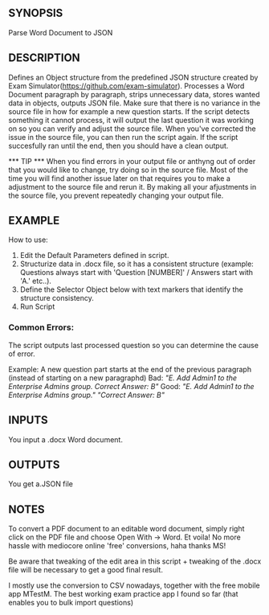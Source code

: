 ## SYNOPSIS
Parse Word Document to JSON

## DESCRIPTION
Defines an Object structure from the predefined JSON structure created by Exam Simulator(https://github.com/exam-simulator).
Processes a Word Document paragraph by paragraph, strips unnecessary data, stores wanted data in objects, outputs JSON file.
Make sure that there is no variance in the source file in how for example a new question starts. If the script detects something it cannot process, it will output the last question  it was working on so you can verify and adjust the source file. When you've corrected the issue in the source file, you can then run the script again. If the script succesfully ran until the end, then you should have a clean output. 
  
*** TIP *** When you find errors in your output file or anthyng out of order that you would like to change, try doing so in the source file. Most of the time you will find another issue later on that requires you to make a adjustment to the source file and rerun it. By making all your afjustments in the source file, you prevent repeatedly changing your output file.

## EXAMPLE
How to use:

1. Edit the Default Parameters defined in script.
1. Structurize data in .docx file, so it has a consistent structure (example: Questions always start with 'Question [NUMBER]' / Answers start with 'A.' etc..).
1. Define the Selector Object below with text markers that identify the structure consistency.
1. Run Script

### Common Errors:
The script outputs last processed question so you can determine the cause of error.

Example: A new question part starts at the end of the previous paragraph (instead of starting on a new paragraphd)
  Bad:
    *"E.	Add Admin1 to the Enterprise Admins group. Correct Answer: B"*
  Good:
    *"E.	Add Admin1 to the Enterprise Admins group."*
    *"Correct Answer: B"*

## INPUTS
You input a .docx Word document.

## OUTPUTS
You get a.JSON file

## NOTES
To convert a PDF document to an editable word document, simply right click on the PDF file and choose Open With -> Word. Et voila!
No more hassle with mediocore online 'free' conversions, haha thanks MS!

Be aware that tweaking of the edit area in this script +   tweaking of the .docx file will be necessary to get a good final result. 

I mostly use the conversion to CSV nowadays, together with the free mobile app MTestM. The best working exam practice app I found so far (that enables you to bulk import questions)

